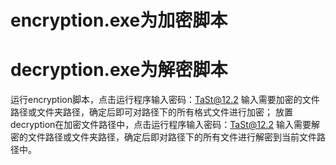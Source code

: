 # encryption.exe为加密脚本
# decryption.exe为解密脚本
运行encryption脚本，点击运行程序输入密码：TaSt@12.2 输入需要加密的文件路径或文件夹路径，确定后即可对路径下的所有格式文件进行加密；
放置decryption在加密文件路径中，点击运行程序输入密码：TaSt@12.2 输入需要解密的文件路径或文件夹路径，确定后即对路径下的所有文件进行解密到当前文件路径中。
